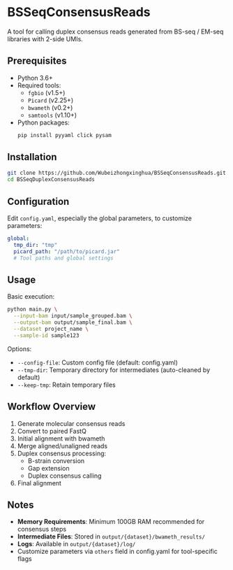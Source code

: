 # BSSeqConsensusReads

A tool for calling duplex consensus reads generated from BS-seq / EM-seq libraries with 2-side UMIs.

## Prerequisites

- Python 3.6+
- Required tools:
  - `fgbio` (v1.5+)
  - `Picard` (v2.25+)
  - `bwameth` (v0.2+)
  - `samtools` (v1.10+)
- Python packages:
  ```bash
  pip install pyyaml click pysam
  ```

## Installation

```bash
git clone https://github.com/Wubeizhongxinghua/BSSeqConsensusReads.git
cd BSSeqDuplexConsensusReads
```

## Configuration

Edit `config.yaml`, especially the global parameters, to customize parameters:
```yaml
global:
  tmp_dir: "tmp"
  picard_path: "/path/to/picard.jar"
  # Tool paths and global settings
```

## Usage

Basic execution:
```bash
python main.py \
  --input-bam input/sample_grouped.bam \
  --output-bam output/sample_final.bam \
  --dataset project_name \
  --sample-id sample123
```

Options:
- `--config-file`: Custom config file (default: config.yaml)
- `--tmp-dir`: Temporary directory for intermediates (auto-cleaned by default)
- `--keep-tmp`: Retain temporary files

## Workflow Overview

1. Generate molecular consensus reads
2. Convert to paired FastQ
3. Initial alignment with bwameth
4. Merge aligned/unaligned reads
5. Duplex consensus processing:
   - B-strain conversion
   - Gap extension
   - Duplex consensus calling
6. Final alignment

## Notes

- **Memory Requirements**: Minimum 100GB RAM recommended for consensus steps
- **Intermediate Files**: Stored in `output/{dataset}/bwameth_results/`
- **Logs**: Available in `output/{dataset}/log/`
- Customize parameters via `others` field in config.yaml for tool-specific flags

